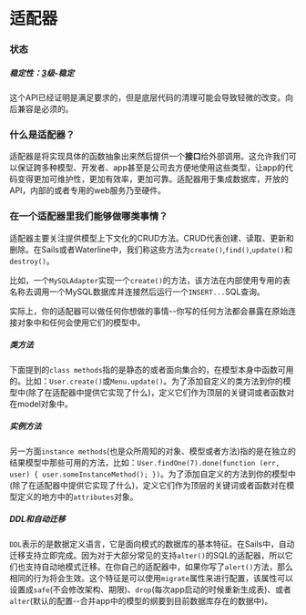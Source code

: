 # 适配器
### 状态
##### 稳定性：[3](http://nodejs.org/api/documentation.html#documentation_stability_index)级-稳定
这个API已经证明是满足要求的，但是底层代码的清理可能会导致轻微的改变。向后兼容是必须的。

### 什么是适配器？
适配器是将实现具体的函数抽象出来然后提供一个**接口**给外部调用。这允许我们可以保证跨多种模型、开发者、app甚至是公司去方便地使用这些类型，让app的代码变得更加可维护性，更加有效率，更加可靠。适配器用于集成数据库，开放的API，内部的或者专用的web服务乃至硬件。

### 在一个适配器里我们能够做哪类事情？
适配器主要关注提供模型上下文化的CRUD方法。CRUD代表创建、读取、更新和删除。在Sails或者Waterline中，我们称这些方法为`create()`,`find()`,`update()`和`destroy()`。

比如，一个`MySQLAdapter`实现一个`create()`的方法，该方法在内部使用专用的表名称去调用一个MySQL数据库并连接然后运行一个`INSERT...`SQL查询。

实际上，你的适配器可以做任何你想做的事情--你写的任何方法都会暴露在原始连接对象中和任何会使用它们的模型中。

##### 类方法
下面提到的`class methods`指的是静态的或者面向集合的，在模型本身中函数可用的。比如：`User.create()`或`Menu.update()`。为了添加自定义的类方法到你的模型中(除了在适配器中提供它实现了什么)，定义它们作为顶层的关键词或者函数对在model对象中。

##### 实例方法
另一方面`instance methods`(也是众所周知的对象、模型或者方法)指的是在独立的结果模型中那些可用的方法，比如：`User.findOne(7).done(function (err, user) { user.someInstanceMethod(); })`。为了添加自定义的方法到你的模型中(除了在适配器中提供它实现了什么)，定义它们作为顶层的关键词或者函数对在模型定义的地方中的`attributes`对象。

##### DDL和自动迁移
`DDL`表示的是数据定义语言，它是面向模式的数据库的基本特征。在Sails中，自动迁移支持立即完成。因为对于大部分常见的支持`alter()`的SQL的适配器，所以它们也支持自动地模式迁移。在你自己的适配器中，如果你写了`alert()`方法，那么相同的行为将会生效。这个特征是可以使用`migrate`属性来进行配置，该属性可以设置成`safe`(不会修改架构、期限)、`drop`(每次app启动的时候重新生成表)、或者`alter`(默认的配置--合并app中的模型的纲要到目前数据库存在的数据中)。



<docmeta name="displayName" value="Adapters">
<docmeta name="stabilityIndex" value="3">
